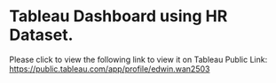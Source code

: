 # Tableau Dashboard using HR Dataset.

Please click to view the following link to view it on Tableau Public
Link: https://public.tableau.com/app/profile/edwin.wan2503
